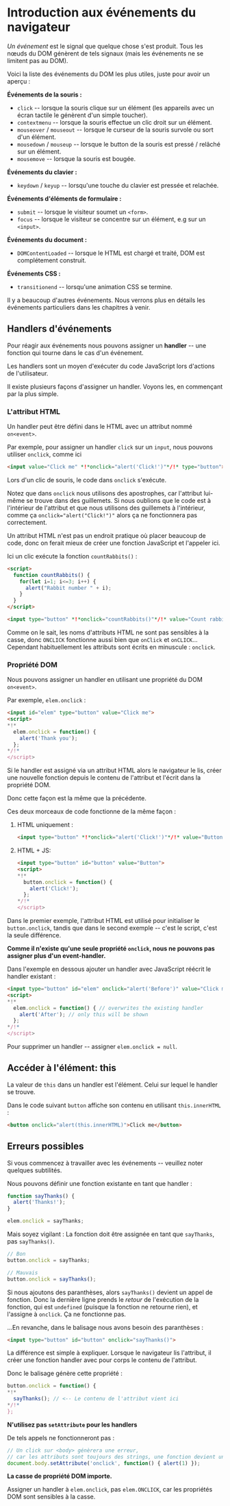 # Introduction aux événements du navigateur

*Un événement* est le signal que quelque chose s'est produit. Tous les nœuds du DOM génèrent de tels signaux (mais les événements ne se limitent pas au DOM).

Voici la liste des événements du DOM les plus utiles, juste pour avoir un aperçu :

**Événements de la souris :**
- `click` -- lorsque la souris clique sur un élément (les appareils avec un écran tactile le génèrent d'un simple toucher).
- `contextmenu` -- lorsque la souris effectue un clic droit sur un élément.
- `mouseover` / `mouseout` -- lorsque le curseur de la souris survole ou sort d'un élément.
- `mousedown` / `mouseup` -- lorsque le button de la souris est pressé / relâché sur un élément.
- `mousemove` -- lorsque la souris est bougée.

**Événements du clavier :**
- `keydown` / `keyup` -- lorsqu'une touche du clavier est pressée et relachée.

**Événements d'éléments de formulaire :**
- `submit` -- lorsque le visiteur soumet un `<form>`.
- `focus` -- lorsque le visiteur se concentre sur un élément, e.g sur un `<input>`.

**Événements du document :**
- `DOMContentLoaded` -- lorsque le HTML est chargé et traité, DOM est complétement construit.

**Événements CSS :**
- `transitionend` -- lorsqu'une animation CSS se termine.

Il y a beaucoup d'autres événements. Nous verrons plus en détails les événements particuliers dans les chapitres à venir.

## Handlers d'événements

Pour réagir aux événements nous pouvons assigner un **handler** -- une fonction qui tourne dans le cas d'un événement.

Les handlers sont un moyen d'exécuter du code JavaScript lors d'actions de l'utilisateur.

Il existe plusieurs façons d'assigner un handler.
Voyons les, en commençant par la plus simple.

### L'attribut HTML

Un handler peut être défini dans le HTML avec un attribut nommé `on<event>`.

Par exemple, pour assigner un handler `click` sur un `input`, nous pouvons utiliser `onclick`, comme ici

```html run
<input value="Click me" *!*onclick="alert('Click!')"*/!* type="button">
```

Lors d'un clic de souris, le code dans `onclick` s'exécute.

Notez que dans `onclick` nous utilisons des apostrophes, car l'attribut lui-même se trouve dans des guillemets. Si nous oublions que le code est à l'intérieur de l'attribut et que nous utilisons des guillemets à l'intérieur, comme ça `onclick="alert("Click!")"` alors ça ne fonctionnera pas correctement.

Un attribut HTML n'est pas un endroit pratique où placer beaucoup de code, donc on ferait mieux de créer une fonction JavaScript et l'appeler ici.

Ici un clic exécute la fonction `countRabbits()` :

```html autorun height=50
<script>
  function countRabbits() {
    for(let i=1; i<=3; i++) {
      alert("Rabbit number " + i);
    }
  }
</script>

<input type="button" *!*onclick="countRabbits()"*/!* value="Count rabbits!">
```

Comme on le sait, les noms d'attributs HTML ne sont pas sensibles à la casse, donc `ONCLICK` fonctionne aussi bien que `onClick` et `onCLICK`... Cependant habituellement les attributs sont écrits en minuscule : `onclick`.

### Propriété DOM

Nous pouvons assigner un handler en utilisant une propriété du DOM `on<event>`.

Par exemple, `elem.onclick` :

```html autorun
<input id="elem" type="button" value="Click me">
<script>
*!*
  elem.onclick = function() {
    alert('Thank you');
  };
*/!*
</script>
```

Si le handler est assigné via un attribut HTML alors le navigateur le lis, créer une nouvelle fonction depuis le contenu de l'attribut et l'écrit dans la propriété DOM.

Donc cette façon est la même que la précédente.

Ces deux morceaux de code fonctionne de la même façon :


1. HTML uniquement :

    ```html autorun height=50
    <input type="button" *!*onclick="alert('Click!')"*/!* value="Button">
    ```

2. HTML + JS:

    ```html autorun height=50
    <input type="button" id="button" value="Button">
    <script>
    *!*
      button.onclick = function() {
        alert('Click!');
      };
    */!*
    </script>
    ```

Dans le premier exemple, l'attribut HTML est utilisé pour initialiser le `button.onclick`, tandis que dans le second exemple -- c'est le script, c'est la seule différence.

**Comme il n'existe qu'une seule propriété `onclick`, nous ne pouvons pas assigner plus d'un event-handler.**

Dans l'exemple en dessous ajouter un handler avec JavaScript réécrit le handler existant :

```html run height=50 autorun
<input type="button" id="elem" onclick="alert('Before')" value="Click me">
<script>
*!*
  elem.onclick = function() { // overwrites the existing handler
    alert('After'); // only this will be shown
  };
*/!*
</script>
```

Pour supprimer un handler -- assigner `elem.onclick = null`.

## Accéder à l'élément: this

La valeur de `this` dans un handler est l'élément. Celui sur lequel le handler se trouve.

Dans le code suivant `button` affiche son contenu en utilisant `this.innerHTML` :

```html height=50 autorun
<button onclick="alert(this.innerHTML)">Click me</button>
```

## Erreurs possibles

Si vous commencez à travailler avec les événements -- veuillez noter quelques subtilités.

Nous pouvons définir une fonction existante en tant que handler :

```js
function sayThanks() {
  alert('Thanks!');
}

elem.onclick = sayThanks;
```

Mais soyez vigilant : La fonction doit être assignée en tant que `sayThanks`, pas `sayThanks()`.

```js
// Bon
button.onclick = sayThanks;

// Mauvais
button.onclick = sayThanks();
```

Si nous ajoutons des paranthèses, alors `sayThanks()` devient un appel de fonction. Donc la dernière ligne prends le *retour* de l'exécution de la fonction, qui est `undefined` (puisque la fonction ne retourne rien), et l'assigne à `onclick`.
Ça ne fonctionne pas.

...En revanche, dans le balisage nous avons besoin des paranthèses :

```html
<input type="button" id="button" onclick="sayThanks()">
```

La différence est simple à expliquer. Lorsque le navigateur lis l'attribut, il créer une fonction handler avec pour corps le contenu de l'attribut.

Donc le balisage génère cette propriété :
```js
button.onclick = function() {
*!*
  sayThanks(); // <-- Le contenu de l'attribut vient ici
*/!*
};
```

**N'utilisez pas `setAttribute` pour les handlers**

De tels appels ne fonctionneront pas :

```js run no-beautify
// Un click sur <body> génèrera une erreur,
// car les attributs sont toujours des strings, une fonction devient un string
document.body.setAttribute('onclick', function() { alert(1) });
```

**La casse de propriété DOM importe.**

Assigner un handler à `elem.onclick`, pas `elem.ONCLICK`, car les propriétés DOM sont sensibles à la casse.
